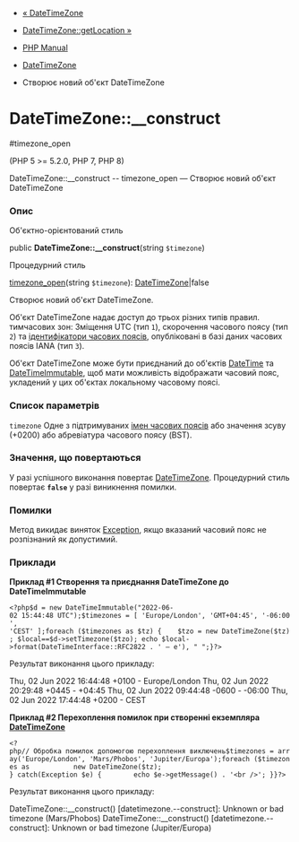 - [« DateTimeZone](class.datetimezone.md)
- [DateTimeZone::getLocation »](datetimezone.getlocation.md)

- [PHP Manual](index.md)
- [DateTimeZone](class.datetimezone.md)
- Створює новий об'єкт DateTimeZone

# DateTimeZone::\_\_construct

#timezone_open

(PHP 5 \>= 5.2.0, PHP 7, PHP 8)

DateTimeZone::\_\_construct -- timezone_open — Створює новий об'єкт
DateTimeZone

### Опис

Об'єктно-орієнтований стиль

public **DateTimeZone::\_\_construct**(string `$timezone`)

Процедурний стиль

[timezone_open](function.timezone-open.md)(string `$timezone`):
[DateTimeZone](class.datetimezone.md)\|false

Створює новий об'єкт DateTimeZone.

Об'єкт DateTimeZone надає доступ до трьох різних типів правил.
тимчасових зон: Зміщення UTC (тип `1`), скорочення часового поясу (тип
`2`) та [ідентифікатори часових поясів](timezones.md), опубліковані в
базі даних часових поясів IANA (тип `3`).

Об'єкт DateTimeZone може бути приєднаний до об'єктів
[DateTime](class.datetime.md) та
[DateTimeImmutable](class.datetimeimmutable.md), щоб мати
можливість відображати часовий пояс, укладений у цих об'єктах
локальному часовому поясі.

### Список параметрів

`timezone`
Одне з підтримуваних [імен часових поясів](timezones.md) або
значення зсуву (+0200) або абревіатура часового поясу (BST).

### Значення, що повертаються

У разі успішного виконання повертає
[DateTimeZone](class.datetimezone.md). Процедурний стиль повертає
**`false`** у разі виникнення помилки.

### Помилки

Метод викидає виняток [Exception](class.exception.md), якщо
вказаний часовий пояс не розпізнаний як допустимий.

### Приклади

**Приклад #1 Створення та приєднання DateTimeZone до DateTimeImmutable**

` <?php$d = new DateTimeImmutable("2022-06-02 15:44:48 UTC");$timezones = [ 'Europe/London', 'GMT+04:45', '-06:00', 'CEST' ];foreach ($timezones as $tz) {    $tzo = new DateTimeZone($tz); $local==$d->setTimezone($tzo); echo $local->format(DateTimeInterface::RFC2822 . ' — e'), "
";}?> `

Результат виконання цього прикладу:


Thu, 02 Jun 2022 16:44:48 +0100 - Europe/London
Thu, 02 Jun 2022 20:29:48 +0445 - +04:45
Thu, 02 Jun 2022 09:44:48 -0600 - -06:00
Thu, 02 Jun 2022 17:44:48 +0200 - CEST

**Приклад #2 Перехоплення помилок при створенні екземпляра
[DateTimeZone](class.datetimezone.md)**

`<?php// Обробка помилок допомогою перехоплення виключень$timezones = array('Europe/London', 'Mars/Phobos', 'Jupiter/Europa');foreach ($timezones as           new DateTimeZone($tz); } catch(Exception $e) {        echo $e->getMessage() . '<br />'; }}?> `

Результат виконання цього прикладу:

DateTimeZone::__construct() [datetimezone.--construct]: Unknown or bad timezone (Mars/Phobos)
DateTimeZone::__construct() [datetimezone.--construct]: Unknown or bad timezone (Jupiter/Europa)
